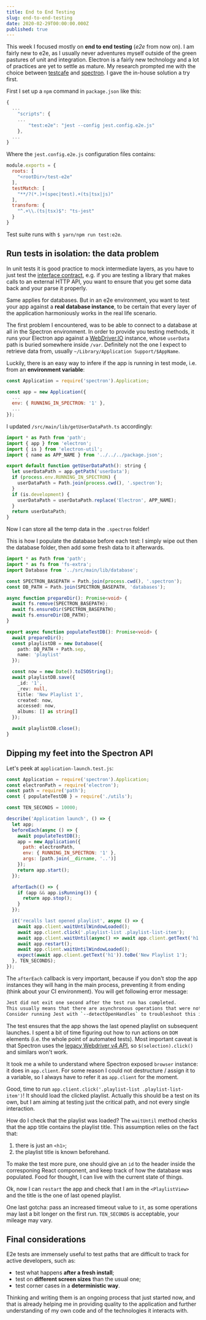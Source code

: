 ```yaml
---
title: End to End Testing
slug: end-to-end-testing
date: 2020-02-29T00:00:00.000Z
published: true
---
```

This week I focused mostly on **end to end testing** (_e2e_ from now on). I am fairly new to e2e, as I usually never adventures myself outside of the green pastures of unit and integration. Electron is a fairly new technology and a lot of practices are yet to settle as mature. My research prompted me with the choice between [testcafe][testcafe] and [spectron][spectron]. I gave the in-house solution a try first.

First I set up a `npm` command in `package.json` like this:

```javascript
{
  ...
	"scripts": {
    ...
		"test:e2e": "jest --config jest.config.e2e.js"
	},
  ...
}
```

Where the `jest.config.e2e.js` configuration files contains:

```javascript
module.exports = {
  roots: [
    "<rootDir>/test-e2e"
  ],
  testMatch: [
    "**/?(*.)+(spec|test).+(ts|tsx|js)"
  ],
  transform: {
    "^.+\\.(ts|tsx)$": "ts-jest"
  }
}
```

Test suite runs with `$ yarn/npm run test:e2e`.

## Run tests in isolation: the data problem

In unit tests it is good practice to mock intermediate layers, as you have to just test the [interface contract][design-by-contract], e.g. if you are testing a library that makes calls to an external HTTP API, you want to ensure that you get some data back and your parse it properly.

Same applies for databases. But in an e2e environment, you want to test your app against a **real database instance**, to be certain that every layer of the application harmoniously works in the real life scenario.

The first problem I encountered, was to be able to connect to a database at all in the Spectron environment. In order to provide you testing methods, it runs your Electron app against a [WebDriver.IO][webdriver] instance, whose `userData` path is buried somewhere inside `/var`. Definitely not the one I expect to retrieve data from, usually `~/Library/Application Support/$AppName`.

Luckily, there is an easy way to infere if the app is running in test mode, i.e. from an **environment variable**:

```javascript
const Application = require('spectron').Application;

const app = new Application({
  ...
  env: { RUNNING_IN_SPECTRON: '1' },
  ...
});
```

I updated `/src/main/lib/getUserDataPath.ts` accordingly:

```javascript
import * as Path from 'path';
import { app } from 'electron';
import { is } from 'electron-util';
import { name as APP_NAME } from '../../../package.json';

export default function getUserDataPath(): string {
  let userDataPath = app.getPath('userData');
  if (process.env.RUNNING_IN_SPECTRON) {
    userDataPath = Path.join(process.cwd(), '.spectron');
  }
  if (is.development) {
    userDataPath = userDataPath.replace('Electron', APP_NAME);
  }
  return userDataPath;
}
```

Now I can store all the temp data in the `.spectron` folder!

This is how I populate the database before each test: I simply wipe out then the database folder, then add some fresh data to it afterwards.

```typescript
import * as Path from 'path';
import * as fs from 'fs-extra';
import Database from '../src/main/lib/database';

const SPECTRON_BASEPATH = Path.join(process.cwd(), '.spectron');
const DB_PATH = Path.join(SPECTRON_BASEPATH, 'databases');

async function prepareDir(): Promise<void> {
  await fs.remove(SPECTRON_BASEPATH);
  await fs.ensureDir(SPECTRON_BASEPATH);
  await fs.ensureDir(DB_PATH);
}

export async function populateTestDB(): Promise<void> {
  await prepareDir();
  const playlistDB = new Database({
    path: DB_PATH + Path.sep,
    name: 'playlist'
  });

  const now = new Date().toISOString();
  await playlistDB.save({
    _id: '1',
    _rev: null,
    title: 'New Playlist 1',
    created: now,
    accessed: now,
    albums: [] as string[]
  });

  await playlistDB.close();
}

```

## Dipping my feet into the Spectron API

Let's peek at `application-launch.test.js`:

```javascript
const Application = require('spectron').Application;
const electronPath = require('electron');
const path = require('path');
const { populateTestDB } = require('./utils');

const TEN_SECONDS = 10000;

describe('Application launch', () => {
  let app;
  beforeEach(async () => {
    await populateTestDB();
    app = new Application({
      path: electronPath,
      env: { RUNNING_IN_SPECTRON: '1' },
      args: [path.join(__dirname, '..')]
    });
    return app.start();
  });

  afterEach(() => {
    if (app && app.isRunning()) {
      return app.stop();
    }
  });

  it('recalls last opened playlist', async () => {
    await app.client.waitUntilWindowLoaded();
    await app.client.click('.playlist-list .playlist-list-item');
    await app.client.waitUntil(async() => await app.client.getText('h1') === 'New Playlist 1');
    await app.restart();
    await app.client.waitUntilWindowLoaded();
    expect(await app.client.getText('h1')).toBe('New Playlist 1');
  }, TEN_SECONDS);
});
```

The `afterEach` callback is very important, because if you don't stop the app instances they will hang in the main process, preventing it from ending (think about your CI environment). You will get following error message:

```bash
Jest did not exit one second after the test run has completed.
This usually means that there are asynchronous operations that were not stopped in your tests.
Consider running Jest with `--detectOpenHandles` to troubleshoot this issue.
```

The test ensures that the app shows the last opened playlist on subsequent launches. I spent a bit of time figuring out how to run actions on `DOM` elements (i.e. the whole point of automated tests). Most important caveat is that Spectron uses the [legacy Webdriver v4 API][webdriver-v4-api], so `$(selection).click()` and similars won't work.

It took me a while to understand where Spectron exposed `browser` instance: it does in `app.client`. For some reason I could not destructure / assign it to a variable, so I always have to refer it as `app.client` for the moment.

Good, time to run `app.client.click('.playlist-list .playlist-list-item')`! It should load the clicked playlist. Actually this should be a test on its own, but I am aiming at testing just the critical path, and not every single interaction.

How do I check that the playlist was loaded? The `waitUntil` method checks that the app title contains the playlist title. This assumption relies on the fact that:

1. there is just an `<h1>`;
2. the playlist title is known beforehand.

To make the test more pure, one should give an `id` to the header inside the corresponing React component, and keep track of how the database was populated. Food for thought, I can live with the current state of things.

Ok, now I can `restart` the app and check that I am in the `<PlaylistView>` and the title is the one of last opened playlist.

One last gotcha: pass an increased timeout value to `it`, as some operations may last a bit longer on the first run. `TEN_SECONDS` is acceptable, your mileage may vary.

## Final considerations

E2e tests are immensely useful to test paths that are difficult to track for active developers, such as:

- test what happens **after a fresh install**;
- test on **different screen sizes** than the usual one;
- test corner cases in a **deterministic way**.

Thinking and writing them is an ongoing process that just started now, and that is already helping me in providing quality to the application and further understanding of my own code and of the technologies it interacts with.

[testcafe]: https://github.com/DevExpress/testcafe-browser-provider-electron
[spectron]: https://github.com/electron-userland/spectron
[design-by-contract]: https://en.wikipedia.org/wiki/Design_by_contract
[webdriver]: https://webdriver.io/
[webdriver-v4-api]: http://v4.webdriver.io/api.html
